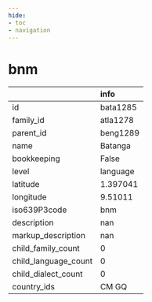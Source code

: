 ```yaml
---
hide:
- toc
- navigation
---
```

# bnm
|                      | info     |
|:---------------------|:---------|
| id                   | bata1285 |
| family_id            | atla1278 |
| parent_id            | beng1289 |
| name                 | Batanga  |
| bookkeeping          | False    |
| level                | language |
| latitude             | 1.397041 |
| longitude            | 9.51011  |
| iso639P3code         | bnm      |
| description          | nan      |
| markup_description   | nan      |
| child_family_count   | 0        |
| child_language_count | 0        |
| child_dialect_count  | 0        |
| country_ids          | CM GQ    |